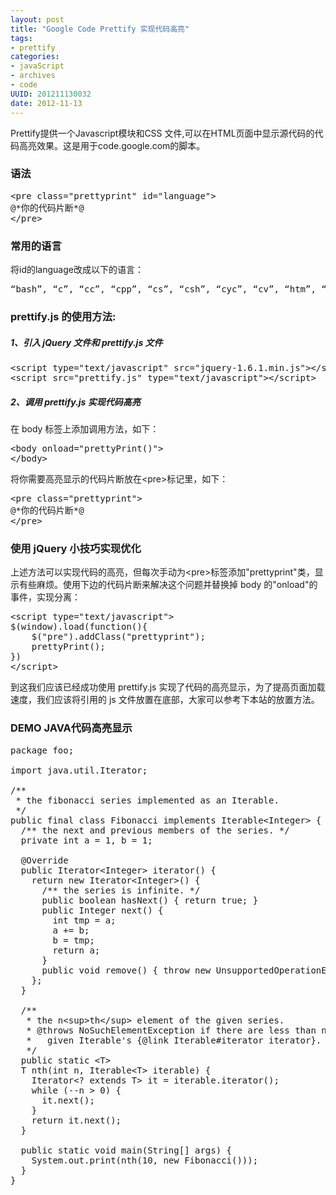 ```yaml
---
layout: post
title: "Google Code Prettify 实现代码高亮"
tags: 
- prettify
categories:
- javaScript
- archives
- code
UUID: 201211130032
date: 2012-11-13
---
```


Prettify提供一个Javascript模块和CSS 文件,可以在HTML页面中显示源代码的代码高亮效果。这是用于code.google.com的脚本。

### 语法
<pre id="javascript">
&lt;pre class=&quot;prettyprint&quot; id=&quot;language&quot;&gt;
@*你的代码片断*@
&lt;/pre&gt;
</pre>

### 常用的语言
将id的language改成以下的语言：
<pre>
“bash”, “c”, “cc”, “cpp”, “cs”, “csh”, “cyc”, “cv”, “htm”, “html”, ”java”, “js”, “m”, “mxml”, “perl”, “pl”, “pm”, “py”, “rb”, “sh”, ”xhtml”, “xml”, “xsl”
</pre>


### prettify.js 的使用方法:
##### 1、引入 jQuery 文件和 prettify.js 文件
<pre id="javascript">
&lt;script type=&quot;text/javascript&quot; src=&quot;jquery-1.6.1.min.js&quot;&gt;&lt;/script&gt;
&lt;script src=&quot;prettify.js&quot; type=&quot;text/javascript&quot;&gt;&lt;/script&gt;
</pre>

##### 2、调用 prettify.js 实现代码高亮
<p>在 body 标签上添加调用方法，如下：</p>
<pre id="javascript">
&lt;body onload=&quot;prettyPrint()&quot;&gt;
&lt;/body&gt;
</pre>
<p>将你需要高亮显示的代码片断放在&lt;pre&gt;标记里，如下：</p>
<pre id="javascript">
&lt;pre class=&quot;prettyprint&quot;&gt;
@*你的代码片断*@
&lt;/pre&gt;
</pre>


### 使用 jQuery 小技巧实现优化
<p>上述方法可以实现代码的高亮，但每次手动为&lt;pre&gt;标签添加&quot;prettyprint&quot;类，显示有些麻烦。使用下边的代码片断来解决这个问题并替换掉 body 的&quot;onload&quot;的事件，实现分离：</p>
<pre class="prettyprint" id="javascript">
&lt;script type=&quot;text/javascript&quot;&gt;
$(window).load(function(){
    $(&quot;pre&quot;).addClass(&quot;prettyprint&quot;);
    prettyPrint();
})
&lt;/script&gt;
</pre>
<p>到这我们应该已经成功使用 prettify.js 实现了代码的高亮显示，为了提高页面加载速度，我们应该将引用的 js 文件放置在底部，大家可以参考下本站的放置方法。</p>

### DEMO JAVA代码高亮显示
<pre class="prettyprint linenums" id="java">
package foo;

import java.util.Iterator;

/**
 * the fibonacci series implemented as an Iterable.
 */
public final class Fibonacci implements Iterable&lt;Integer> {
  /** the next and previous members of the series. */
  private int a = 1, b = 1;

  @Override
  public Iterator&lt;Integer> iterator() {
    return new Iterator&lt;Integer>() {
      /** the series is infinite. */
      public boolean hasNext() { return true; }
      public Integer next() {
        int tmp = a;
        a += b;
        b = tmp;
        return a;
      }
      public void remove() { throw new UnsupportedOperationException(); }
    };
  }

  /**
   * the n&lt;sup>th&lt;/sup> element of the given series.
   * @throws NoSuchElementException if there are less than n elements in the
   *   given Iterable's {@link Iterable#iterator iterator}.
   */
  public static &lt;T>
  T nth(int n, Iterable&lt;T> iterable) {
    Iterator&lt;? extends T> it = iterable.iterator();
    while (--n > 0) {
      it.next();
    }
    return it.next();
  }

  public static void main(String[] args) {
    System.out.print(nth(10, new Fibonacci()));
  }
}
</pre>


  
